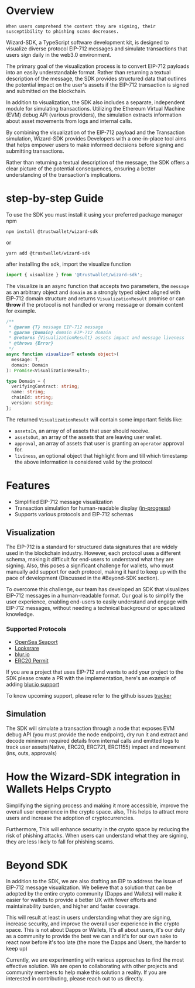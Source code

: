 # Overview
```
When users comprehend the content they are signing, their susceptibility to phishing scams decreases.
```
Wizard-SDK, a TypeScript software development kit, is designed to visualize diverse protocol EIP-712 messages and simulate transactions that users sign daily in the web3.0 environment.

The primary goal of the visualization process is to convert EIP-712 payloads into an easily understandable format. Rather than returning a textual description of the message, the SDK provides structured data that outlines the potential impact on the user's assets if the EIP-712 transaction is signed and submitted on the blockchain.

In addition to visualization, the SDK also includes a separate, independent module for simulating transactions. Utilizing the Ethereum Virtual Machine (EVM) debug API (various providers), the simulation extracts information about asset movements from logs and internal calls.

By combining the visualization of the EIP-712 payload and the Transaction simulation, Wizard-SDK provides Developers with a one-in-place tool aims that helps empower users to make informed decisions before signing and submitting transactions. 

Rather than returning a textual description of the message, the SDK offers a clear picture of the potential consequences, ensuring a better understanding of the transaction's implications.

# step-by-step Guide

To use the SDK you must install it using your preferred package manager npm
```
npm install @trustwallet/wizard-sdk
```
or
```
yarn add @trustwallet/wizard-sdk
```

after installing the sdk, import the visualize function
``` typescript
import { visualize } from '@trustwallet/wizard-sdk';
```
The visualize is an async function that accepts two parameters, the `message` as an arbitrary object and `domain` as a strongly typed object aligned with EIP-712 domain structure and returns `VisualizationResult` promise or can **throw** if the protocol is not handled or wrong message or domain content for example.

```typescript
/**
 * @param {T} message EIP-712 message
 * @param {Domain} domain EIP-712 domain
 * @returns {VisualizationResult} assets impact and message liveness
 * @throws {Error}
 */
async function visualize<T extends object>(
  message: T,
  domain: Domain
): Promise<VisualizationResult>;

type Domain = {
  verifyingContract: string;
  name: string;
  chainId: string;
  version: string;
};
```

The returned `VisualizationResult` will contain some important fields like:
- `assetsIn`, an array of of assets that user should receive.
- `assetsOut`, an array of the assets that are leaving user wallet.
- `approval`, an array of assets that user is granting an `operator` approval for.
- `liviness`, an optional object that highlight from and till which timestamp the above information is considered valid by the protocol

# Features
- Simplified EIP-712 message visualization
- Transaction simulation for human-readable display ([in-progress](https://github.com/trustwallet/wizard-sdk/issues/18))
- Supports various protocols and EIP-712 schemas

## Visualization
The EIP-712 is a standard for structured data signatures that are widely used in the blockchain industry. However, each protocol uses a different schema, making it difficult for end-users to understand what they are signing. Also, this poses a significant challenge for wallets, who must manually add support for each protocol, making it hard to keep up with the pace of development (Discussed in the #Beyond-SDK section).

To overcome this challenge, our team has developed an SDK that visualizes EIP-712 messages in a human-readable format. Our goal is to simplify the user experience, enabling end-users to easily understand and engage with EIP-712 messages, without needing a technical background or specialized knowledge.

### Supported Protocols
- [OpenSea Seaport](https://docs.opensea.io/reference/seaport-overview)
- [Looksrare](https://docs.looksrare.org/developers/welcome)
- [blur.io](https://docs.blur.foundation/)
- [ERC20 Permit](https://eips.ethereum.org/EIPS/eip-2612)

If you are a project that uses EIP-712 and wants to add your project to the SDK please create a PR with the implementation, here's an example of adding [blur.io support](https://github.com/trustwallet/wizard-sdk/pull/14/files)

To know upcoming support, please refer to the github issues [tracker](https://github.com/trustwallet/wizard-sdk/issues?q=is%3Aissue+is%3Aopen+label%3A%22EIP712+Support%22)

## Simulation
The SDK will simulate a transaction through a node that exposes EVM debug API (you must provide the node endpoint), dry run it and extract and decode minimum required details from internal calls and emitted logs to track user assets(Native, ERC20, ERC721, ERC1155) impact and movement (ins, outs, approvals) 

# How the Wizard-SDK integration in Wallets Helps Crypto
Simplifying the signing process and making it more accessible, improve the overall user experience in the crypto space. also, This helps to attract more users and increase the adoption of cryptocurrencies.

Furthermore, This will enhance security in the crypto space by reducing the risk of phishing attacks. When users can understand what they are signing, they are less likely to fall for phishing scams.

# Beyond SDK
In addition to the SDK, we are also drafting an EIP to address the issue of EIP-712 message visualization. We believe that a solution that can be adopted by the entire crypto community (Dapps and Wallets) will make it easier for wallets to provide a better UX with fewer efforts and maintainability burden, and higher and faster coverage.

This will result at least in users understanding what they are signing, increase security, and improve the overall user experience in the crypto space. This is not about Dapps or Wallets, It's all about users, it's our duty as a community to provide the best we can and it's for our own sake to react now before it's too late (the more the Dapps and Users, the harder to keep up)

Currently, we are experimenting with various approaches to find the most effective solution. We are open to collaborating with other projects and community members to help make this solution a reality. If you are interested in contributing, please reach out to us directly.